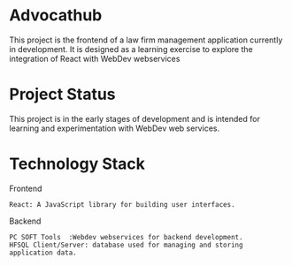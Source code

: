 # Advocathub
This project is the frontend of a law firm management application currently in development. It is designed as a learning exercise to explore the integration of React with WebDev webservices

# Project Status

This project is in the early stages of development and is intended for learning and experimentation with WebDev web services.

# Technology Stack

Frontend

    React: A JavaScript library for building user interfaces.

Backend

    PC SOFT Tools  :Webdev webservices for backend development.
    HFSQL Client/Server: database used for managing and storing application data.
    


